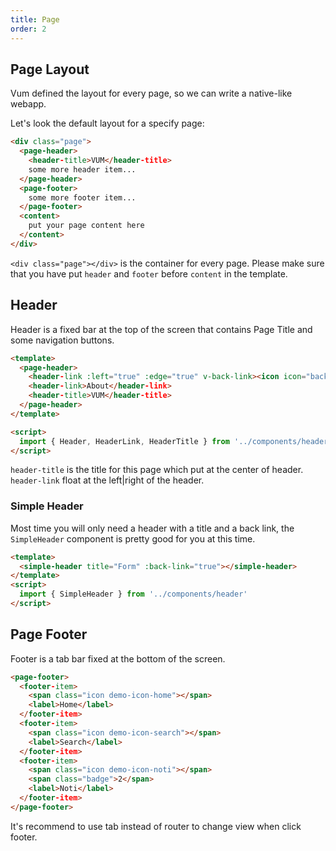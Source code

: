```yaml
---
title: Page
order: 2
---
```


## Page Layout

Vum defined the layout for every page, so we can write a native-like webapp.

Let's look the default layout for a specify page:

``` html
<div class="page">
  <page-header>
    <header-title>VUM</header-title>
    some more header item...
  </page-header>
  <page-footer>
    some more footer item...
  </page-footer>
  <content>
    put your page content here
  </content>
</div>
```

`<div class="page"></div>` is the container for every page. Please make sure that you have put `header` and `footer` before `content` in the template.

## Header

Header is a fixed bar at the top of the screen that contains Page Title and some navigation buttons.

``` html
<template>
  <page-header>
    <header-link :left="true" :edge="true" v-back-link><icon icon="back"></icon>Back</header-link>
    <header-link>About</header-link>
    <header-title>VUM</header-title>
  </page-header>
</template>

<script>
  import { Header, HeaderLink, HeaderTitle } from '../components/header'
</script>
```

`header-title` is the title for this page which put at the center of header.
`header-link` float at the left|right of the header.

### Simple Header

Most time you will only need a header with a title and a back link, the `SimpleHeader` component is pretty good for you at this time.

``` html
<template>
  <simple-header title="Form" :back-link="true"></simple-header>
</template>
<script>
  import { SimpleHeader } from '../components/header'
</script>
```

## Page Footer

Footer is a tab bar fixed at the bottom of the screen.

``` html
<page-footer>
  <footer-item>
    <span class="icon demo-icon-home"></span>
    <label>Home</label>
  </footer-item>
  <footer-item>
    <span class="icon demo-icon-search"></span>
    <label>Search</label>
  </footer-item>
  <footer-item>
    <span class="icon demo-icon-noti"></span>
    <span class="badge">2</span>
    <label>Noti</label>
  </footer-item>
</page-footer>
```

It's recommend to use tab instead of router to change view when click footer.
